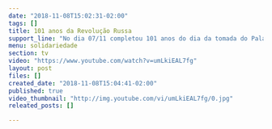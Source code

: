 ```yaml
---
date: "2018-11-08T15:02:31-02:00"
tags: []
title: 101 anos da Revolução Russa
support_line: "No dia 07/11 completou 101 anos do dia da tomada do Palácio de Inverno que marcou o triunfo da Revolução Russa.\n\nAcompanhe nossa série da semana sobre a Revolução Russa.\n\n#RevoluçãoRussa #UniãoSoviética\n"
menu: solidariedade
section: tv
video: "https://www.youtube.com/watch?v=umLkiEAL7fg"
layout: post
files: []
created_date: "2018-11-08T15:04:41-02:00"
published: true
video_thumbnail: "http://img.youtube.com/vi/umLkiEAL7fg/0.jpg"
releated_posts: []

---
```

